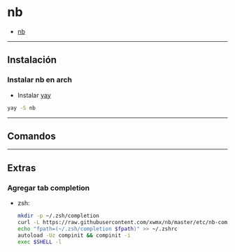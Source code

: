 # nb

- [nb](#nb)

---

## Instalación

### Instalar nb en arch

- Instalar [yay](../sistemas_operativos/linux/arch/arch.md#instalar-yay)

```sh
yay -S nb
```

---

## Comandos

---

## Extras

### Agregar tab completion

- zsh:

    ```sh
    mkdir -p ~/.zsh/completion
    curl -L https://raw.githubusercontent.com/xwmx/nb/master/etc/nb-completion.zsh > ~/.zsh/completion/_nb
    echo "fpath=(~/.zsh/completion $fpath)" >> ~/.zshrc
    autoload -Uz compinit && compinit -i
    exec $SHELL -l
    ```
